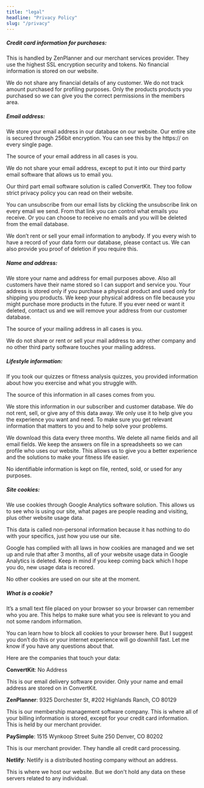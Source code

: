 ```yaml
---
title: "legal"
headline: "Privacy Policy"
slug: "/privacy"
---
```


##### Credit card information for purchases:

This is handled by ZenPlanner and our merchant services provider. They use the highest SSL encryption security and tokens. No financial information is stored on our website.

We do not share any financial details of any customer. We do not track amount purchased for profiling purposes. Only the products products you purchased so we can give you the correct permissions in the members area.

##### Email address:

We store your email address in our database on our website. Our entire site is secured through 256bit encryption. You can see this by the https:// on every single page.

The source of your email address in all cases is you.

We do not share your email address, except to put it into our third party email software that allows us to email you.

Our third part email software solution is called ConvertKit. They too follow strict privacy policy you can read on their website.

You can unsubscribe from our email lists by clicking the unsubscribe link on every email we send. From that link you can control what emails you receive. Or you can choose to receive no emails and you will be deleted from the email database.

We don’t rent or sell your email information to anybody. If you every wish to have a record of your data form our database, please contact us. We can also provide you proof of deletion if you require this.

##### Name and address:

We store your name and address for email purposes above. Also all customers have their name stored so I can support and service you. Your address is stored only if you purchase a physical product and used only for shipping you products. We keep your physical address on file because you might purchase more products in the future. If you ever need or want it deleted, contact us and we will remove your address from our customer database.

The source of your mailing address in all cases is you.

We do not share or rent or sell your mail address to any other company and no other third party software touches your mailing address.

##### Lifestyle information:

If you took our quizzes or fitness analysis quizzes, you provided information about how you exercise and what you struggle with.

The source of this information in all cases comes from you.

We store this information in our subscriber and customer database. We do not rent, sell, or give any of this data away. We only use it to help give you the experience you want and need. To make sure you get relevant information that matters to you and to help solve your problems.

We download this data every three months. We delete all name fields and all email fields. We keep the answers on file in a spreadsheets so we can profile who uses our website. This allows us to give you a better experience and the solutions to make your fitness life easier.

No identifiable information is kept on file, rented, sold, or used for any purposes.

##### Site cookies:

We use cookies through Google Analytics software solution. This allows us to see who is using our site, what pages are people reading and visiting, plus other website usage data.

This data is called non-personal information because it has nothing to do with your specifics, just how you use our site.

Google has complied with all laws in how cookies are managed and we set up and rule that after 3 months, all of your website usage data in Google Analytics is deleted. Keep in mind if you keep coming back which I hope you do, new usage data is recored.

No other cookies are used on our site at the moment.

##### What is a cookie?

It’s a small text file placed on your browser so your browser can remember who you are. This helps to make sure what you see is relevant to you and not some random information.

You can learn how to block all cookies to your browser here. But I suggest you don’t do this or your internet experience will go downhill fast. Let me know if you have any questions about that.

Here are the companies that touch your data:

**ConvertKit**: No Address

This is our email delivery software provider. Only your name and email address are stored on in ConvertKit.

**ZenPlanner**: 9325 Dorchester St, #202 Highlands Ranch, CO 80129

This is our membership management software company. This is where all of your billing information is stored, except for your credit card information. This is held by our merchant provider.

**PaySimple**: 1515 Wynkoop Street Suite 250 Denver, CO 80202

This is our merchant provider. They handle all credit card processing.

**Netlify**: Netlify is a distributed hosting company without an address.

This is where we host our website. But we don't hold any data on these servers related to any individual.

